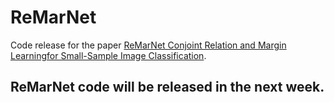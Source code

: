 # ReMarNet
Code release for the paper [ReMarNet Conjoint Relation and Margin Learningfor Small-Sample Image Classification](#).

## ReMarNet code will be released in the next week.




